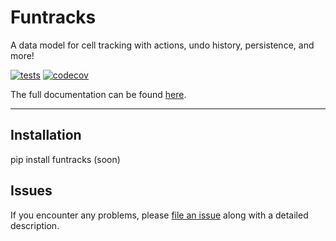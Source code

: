 # Funtracks
A data model for cell tracking with actions, undo history, persistence, and more!

[![tests](https://github.com/funkelab/funtracks/workflows/tests/badge.svg)](https://github.com/funkelab/funtracks/actions)
[![codecov](https://codecov.io/gh/funkelab/funtracks/branch/main/graph/badge.svg)](https://codecov.io/gh/funkelab/funtracks)

The full documentation can be found [here](https://funkelab.github.io/funtracks/).

----------------------------------

## Installation

pip install funtracks (soon)

## Issues

If you encounter any problems, please
[file an issue](https://github.com/funkelab/funtracks/issues)
along with a detailed description.
